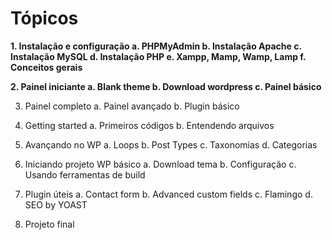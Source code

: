 # Tópicos

**1. Instalação e configuração
	a. PHPMyAdmin
	b. Instalação Apache
	c. Instalação MySQL
	d. Instalação PHP
	e. Xampp, Mamp, Wamp, Lamp
	f. Conceitos gerais**

**2. Painel iniciante
	a. Blank theme
	b. Download wordpress
	c. Painel básico**

3. Painel completo
	a. Painel avançado
	b. Plugin básico

4. Getting started
	a. Primeiros códigos
	b. Entendendo arquivos

5. Avançando no WP
	a. Loops
	b. Post Types
	c. Taxonomias
	d. Categorias

6. Iniciando projeto WP básico
	a. Download tema
	b. Configuração
	c. Usando ferramentas de build

7. Plugin úteis
	a. Contact form
	b. Advanced custom fields
	c. Flamingo
	d. SEO by YOAST

8. Projeto final